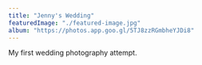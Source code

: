 ```yaml
---
title: "Jenny's Wedding"
featuredImage: "./featured-image.jpg"
album: "https://photos.app.goo.gl/5TJ8zzRGmbheYJDi8"
---
```

My first wedding photography attempt.
